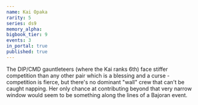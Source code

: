 ```yaml
---
name: Kai Opaka
rarity: 5
series: ds9
memory_alpha:
bigbook_tier: 9
events: 3
in_portal: true
published: true
---
```


The DIP/CMD gauntleteers (where the Kai ranks 6th) face stiffer competition than any other pair which is a blessing and a curse - competition is fierce, but there's no dominant "wall" crew that can't be caught napping. Her only chance at contributing beyond that very narrow window would seem to be something along the lines of a Bajoran event.

